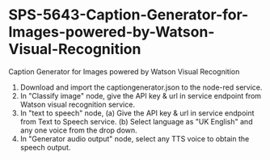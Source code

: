 # SPS-5643-Caption-Generator-for-Images-powered-by-Watson-Visual-Recognition
Caption Generator for Images powered by  Watson Visual Recognition

1. Download and import the captiongenerator.json to the node-red service.
2. In "Classify image" node, give the API key & url in service endpoint from Watson visual recognition service.
3. In "text to speech" node, 
  (a) Give the API key & url in service endpoint from Text to Speech service.
  (b) Select language as "UK English" and any one voice from the drop down.
 4. In "Generator audio output" node, select any TTS voice to obtain the speech output.
